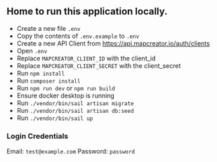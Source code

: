 ## Home to run this application locally.

- Create a new file `.env`
- Copy the contents of `.env.example` to `.env`
- Create a new API Client from https://api.mapcreator.io/auth/clients
- Open `.env`
- Replace `MAPCREATOR_CLIENT_ID` with the client_id
- Replace `MAPCREATOR_CLIENT_SECRET` with the client_secret
- Run `npm install`
- Run `composer install`
- Run `npm run dev` or `npm run build`
- Ensure docker desktop is running
- Run `./vendor/bin/sail artisan migrate`
- Run `./vendor/bin/sail artisan db:seed`
- Run `./vendor/bin/sail up`


### Login Credentials
Email: `test@example.com`
Password: `password`

